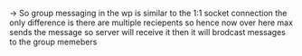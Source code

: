 -> So group messaging in the wp is similar to the 1:1 socket connection the only difference is there are multiple reciepents so hence now over here max sends the message so server will receive it then it will brodcast messages to the group memebers 